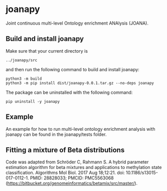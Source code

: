 # joanapy
Joint continuous multi-level Ontology enrichment ANAlysis (JOANA).

## Build and install joanapy
Make sure that your current directory is
```
../joanapy/src
```
and then run the following command to build and install joanapy:
```
python3 -m build
python3 -m pip install dist/joanapy-0.0.1.tar.gz --no-deps joanapy
```
The package can be uninstalled with the following command:
```
pip uninstall -y joanapy
```

## Example
An example for how to run multi-level ontology enrichment analysis with joanapy can be found in the joanapy/tests folder.

## Fitting a mixture of Beta distributions
Code was adapted from Schröder C, Rahmann S. A hybrid parameter estimation algorithm for beta mixtures and applications to methylation state classification. Algorithms Mol Biol. 2017 Aug 18;12:21. doi: 10.1186/s13015-017-0112-1. PMID: 28828033; PMCID: PMC5563068 (https://bitbucket.org/genomeinformatics/betamix/src/master/).